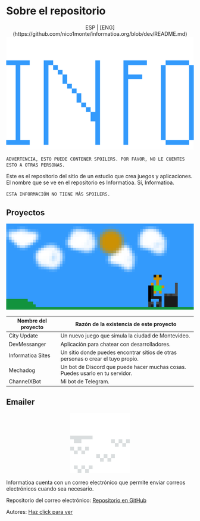 # Sobre el repositorio

<div align="center">
ESP | [ENG](https://github.com/nico1monte/informatioa.org/blob/dev/README.md)
</div>

<div align="center">
  <picture>
    <source media="(prefers-color-scheme: dark)" srcset="./public/readme_imgs/informatioa.2.png" width="700px">
    <img alt="Logo de Informatioa" src="./public/readme_imgs/informatioa.2.png" width="600px">
  </picture>
</div>

```
ADVERTENCIA, ESTO PUEDE CONTENER SPOILERS. POR FAVOR, NO LE CUENTES ESTO A OTRAS PERSONAS.
```

Este es el repositorio del sitio de un estudio que crea juegos y aplicaciones. El nombre que se ve en el repositorio es Informatioa. Sí, Informatioa.
```
ESTA INFORMACIÓN NO TIENE MÁS SPOILERS.
```
## Proyectos
<div align="center">
  <picture>
    <source media="(prefers-color-scheme: dark)" srcset="./public/readme_imgs/background_account-creator.png">
    <img alt="Imagen de proyectos" src="./public/readme_imgs/background_account-creator.png">
  </picture>
</div>

| **Nombre del proyecto** | **Razón de la existencia de este proyecto** |
| --- | --- |
| City Update | Un nuevo juego que simula la ciudad de Montevideo. |
| DevMessanger | Aplicación para chatear con desarrolladores. |
| Informatioa Sites | Un sitio donde puedes encontrar sitios de otras personas o crear el tuyo propio. |
| Mechadog | Un bot de Discord que puede hacer muchas cosas. Puedes usarlo en tu servidor. |
| ChannelXBot | Mi bot de Telegram. |

## Emailer

<div align="center">
<picture>
  <source media="(prefers-color-scheme: dark)" srcset="./public/readme_imgs/emailverification.png">
  <img alt="Correo" src="./public/readme_imgs/emailverification.png">
</picture>
</div>

Informatioa cuenta con un correo electrónico que permite enviar correos electrónicos cuando sea necesario.

Repositorio del correo electrónico:
[Repositorio en GitHub](https://github.com/nico1monte/informatioa_emailer)

Autores: [Haz click para ver](https://github.com/nico1monte/informatioa.org/blob/dev/AUTHORS.md)